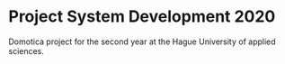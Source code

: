 # Project System Development 2020
Domotica project for the second year at the Hague University of applied sciences.
